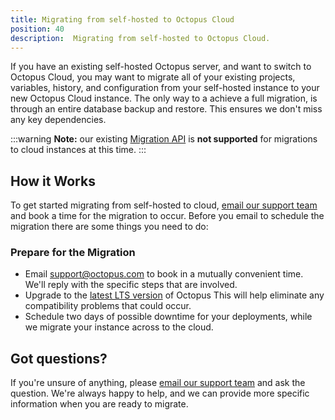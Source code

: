 ```yaml
---
title: Migrating from self-hosted to Octopus Cloud
position: 40
description:  Migrating from self-hosted to Octopus Cloud.
---
```


If you have an existing self-hosted Octopus server, and want to switch to Octopus Cloud, you may want to migrate all of your existing projects, variables, history, and configuration from your self-hosted instance to your new Octopus Cloud instance. The only way to a achieve a full migration, is through an entire database backup and restore. This ensures we don't miss any key dependencies.

:::warning
**Note:** our existing [Migration API](/docs/api-and-integration/migration-api/index.md) is **not supported** for migrations to cloud instances at this time.
:::

## How it Works

To get started migrating from self-hosted to cloud, [email our support team](mailto:support@octopus.com) and book a time for the migration to occur. Before you email to schedule the migration there are some things you need to do:

### Prepare for the Migration

- Email [support@octopus.com](mailto:support@octopus.com) to book in a mutually convenient time. We'll reply with the specific steps that are involved.
- Upgrade to the [latest LTS version](https://octopus.com/downloads) of Octopus This will help eliminate any compatibility problems that could occur.
- Schedule two days of possible downtime for your deployments, while we migrate your instance across to the cloud.

## Got questions?

If you're unsure of anything, please [email our support team](mailto:support@octopus.com) and ask the question. We're always happy to help, and we can provide more specific information when you are ready to migrate.
